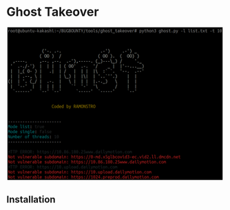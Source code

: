 # Ghost Takeover

<div align="center">
  <img src="/assets/img/banner.png" width="500px" />
</div>

## Installation
